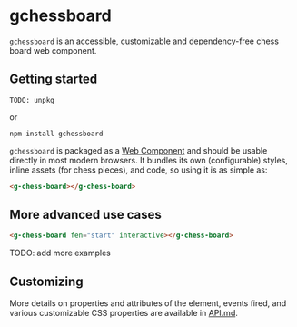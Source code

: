 # gchessboard

`gchessboard` is an accessible, customizable and dependency-free chess board web component.

## Getting started

```
TODO: unpkg
```

or

```
npm install gchessboard
```

`gchessboard` is packaged as a [Web Component](https://developer.mozilla.org/en-US/docs/Web/Web_Components) and should be usable directly in most modern browsers. It bundles its own (configurable) styles, inline assets (for chess pieces), and code, so using it is as simple as:

```html
<g-chess-board></g-chess-board>
```

## More advanced use cases

```html
<g-chess-board fen="start" interactive></g-chess-board>
```

TODO: add more examples

## Customizing

More details on properties and attributes of the element, events fired, and various customizable CSS properties are available in [API.md](https://github.com/mganjoo/gchessboard/blob/main/API.md).
